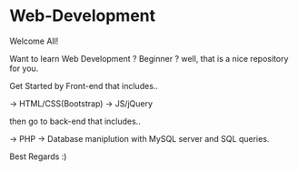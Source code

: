 # Web-Development

Welcome All!

Want to learn Web Development ? Beginner ?
well, that is a nice repository for you.

Get Started by Front-end that includes..

-> HTML/CSS(Bootstrap)
-> JS/jQuery

then go to back-end that includes..

-> PHP
-> Database maniplution with MySQL server and SQL queries.

Best Regards :) 
